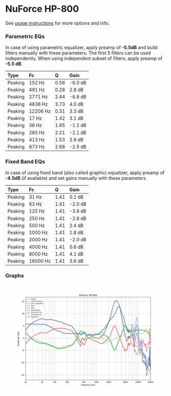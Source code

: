 # NuForce HP-800
See [usage instructions](https://github.com/jaakkopasanen/AutoEq#usage) for more options and info.

### Parametric EQs
In case of using parametric equalizer, apply preamp of **-5.5dB** and build filters manually
with these parameters. The first 5 filters can be used independently.
When using independent subset of filters, apply preamp of **-5.5 dB**.

| Type    | Fc       |    Q | Gain    |
|:--------|:---------|:-----|:--------|
| Peaking | 152 Hz   | 0.56 | -6.0 dB |
| Peaking | 491 Hz   | 0.28 | 2.8 dB  |
| Peaking | 2771 Hz  | 2.44 | -6.8 dB |
| Peaking | 4836 Hz  | 3.73 | 4.0 dB  |
| Peaking | 12206 Hz | 0.31 | 3.3 dB  |
| Peaking | 17 Hz    | 1.42 | 3.1 dB  |
| Peaking | 38 Hz    | 1.65 | -1.2 dB |
| Peaking | 285 Hz   | 2.21 | -2.1 dB |
| Peaking | 413 Hz   | 1.53 | 2.8 dB  |
| Peaking | 673 Hz   | 2.68 | -2.5 dB |

### Fixed Band EQs
In case of using fixed band (also called graphic) equalizer, apply preamp of **-4.5dB**
(if available) and set gains manually with these parameters.

| Type    | Fc       |    Q | Gain    |
|:--------|:---------|:-----|:--------|
| Peaking | 31 Hz    | 1.41 | 0.1 dB  |
| Peaking | 63 Hz    | 1.41 | -2.0 dB |
| Peaking | 125 Hz   | 1.41 | -3.8 dB |
| Peaking | 250 Hz   | 1.41 | -2.6 dB |
| Peaking | 500 Hz   | 1.41 | 2.4 dB  |
| Peaking | 1000 Hz  | 1.41 | 1.8 dB  |
| Peaking | 2000 Hz  | 1.41 | -2.0 dB |
| Peaking | 4000 Hz  | 1.41 | 0.6 dB  |
| Peaking | 8000 Hz  | 1.41 | 4.1 dB  |
| Peaking | 16000 Hz | 1.41 | 3.6 dB  |

### Graphs
![](./NuForce%20HP-800.png)